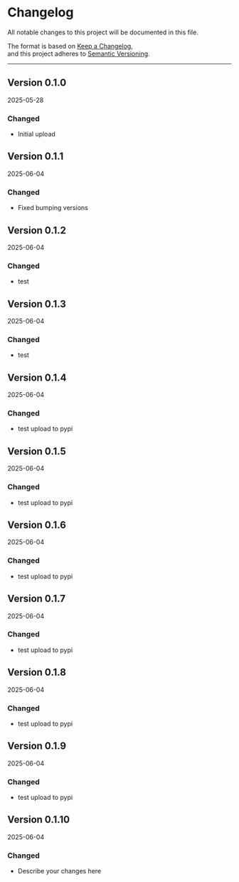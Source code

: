 # Changelog

All notable changes to this project will be documented in this file.

The format is based on [Keep a Changelog](https://keepachangelog.com/en/1.0.0/),  
and this project adheres to [Semantic Versioning](https://semver.org/).

---

## Version 0.1.0 
2025-05-28
### Changed
- Initial upload

## Version 0.1.1 
2025-06-04
### Changed
- Fixed bumping versions

## Version 0.1.2 
2025-06-04
### Changed
- test

## Version 0.1.3 
2025-06-04
### Changed
- test

## Version 0.1.4 
2025-06-04
### Changed
- test upload to pypi

## Version 0.1.5 
2025-06-04
### Changed
- test upload to pypi

## Version 0.1.6 
2025-06-04
### Changed
- test upload to pypi

## Version 0.1.7
2025-06-04
### Changed
- test upload to pypi

## Version 0.1.8 
2025-06-04
### Changed
- test upload to pypi

## Version 0.1.9 
2025-06-04
### Changed
- test upload to pypi
## Version 0.1.10 
2025-06-04
### Changed
- Describe your changes here
